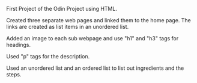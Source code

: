 First Project of the Odin Project using HTML.

Created three separate web pages and linked them to the home page. The links are created as list items in an unordered list.

Added an image to each sub webpage and use "h1" and "h3" tags for headings.

Used "p" tags for the description.

Used an unordered list and an ordered list to list out ingredients and the steps.
